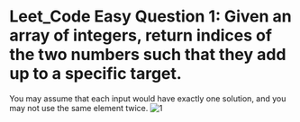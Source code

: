 # Leet_Code Easy Question 1: Given an array of integers, return indices of the two numbers such that they add up to a specific target.

You may assume that each input would have exactly one solution, and you may not use the same element twice.
![1](https://user-images.githubusercontent.com/61155876/87878221-8ea1ca80-ca00-11ea-876b-a98ce16da7f0.PNG)
